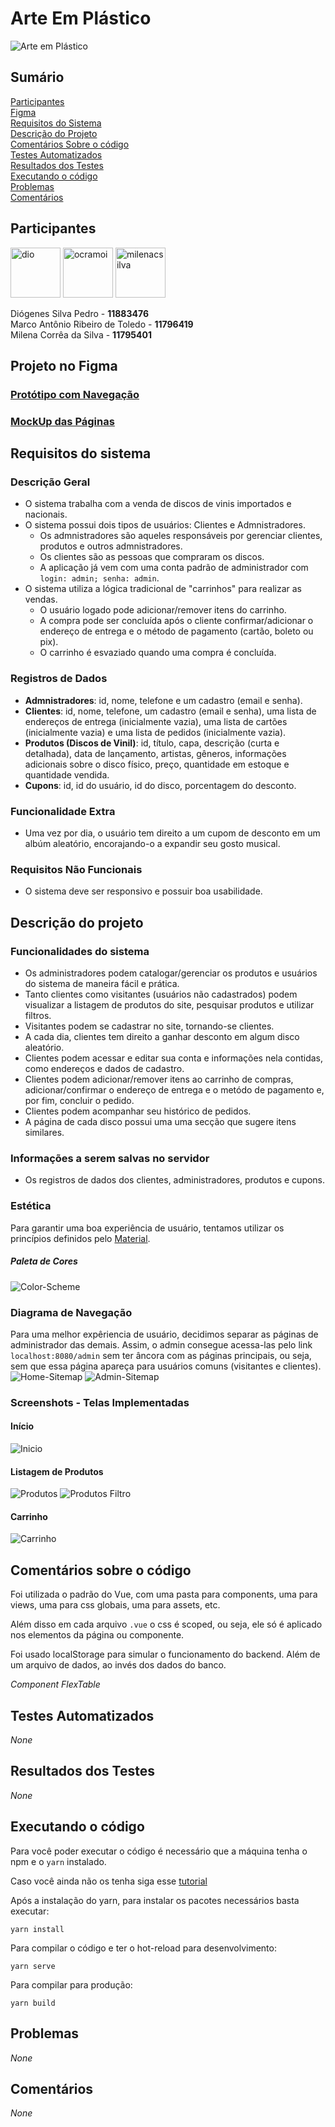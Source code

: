 # Arte Em Plástico
![Arte em Plástico](documentation/visual-identity/banner.png)

## Sumário
[Participantes](#participantes)\
[Figma](#projeto-no-figma)\
[Requisitos do Sistema](#requisitos-do-sistema)\
[Descrição do Projeto](#descrição-do-projeto)\
[Comentários Sobre o código](#comentários-sobre-o-código)\
[Testes Automatizados](#testes-automatizados)\
[Resultados dos Testes](#resultados-dos-testes)\
[Executando o código](#executando-o-código)\
[Problemas](#problemas)\
[Comentários](#comentários)



## Participantes
<a href="https://github.com/DioPedro"><img src="https://avatars.githubusercontent.com/u/61663172?v=4" title="dio" width="80" height="80"></a>
<a href="https://github.com/Ocramoi"><img src="https://avatars1.githubusercontent.com/u/9422402?s=460&v=4" title="ocramoi" width="80" height="80"></a>
<a href="https://github.com/milenacsilva"><img src="https://avatars2.githubusercontent.com/u/61664263?s=460&v=4" title="milenacsilva" width="80" height="80"></a>

Diógenes Silva Pedro - **11883476**\
Marco Antônio Ribeiro de Toledo - **11796419**\
Milena Corrêa da Silva - **11795401**

## Projeto no Figma
### [Protótipo com Navegação](https://www.figma.com/proto/RAqfw8Wfo1lq22mlEtHWMf/Trabalho-Web?node-id=0%3A1&scaling=scale-down&page-id=0%3A1&starting-point-node-id=57%3A428&show-proto-sidebar=1)

### [MockUp das Páginas](https://www.figma.com/file/RAqfw8Wfo1lq22mlEtHWMf/Trabalho-Web?node-id=0%3A1)

## Requisitos do sistema
### Descrição Geral 
* O sistema trabalha com a venda de discos de vinis importados e nacionais.
* O sistema possui dois tipos de usuários: Clientes e Admnistradores.
    * Os admnistradores são aqueles responsáveis por gerenciar clientes, produtos e outros admnistradores.
    * Os clientes são as pessoas que compraram os discos.
    * A aplicação já vem com uma conta padrão de administrador com ``` login: admin; senha: admin```.
* O sistema utiliza a lógica tradicional de "carrinhos" para realizar as vendas.
    * O usuário logado pode adicionar/remover itens do carrinho.
    * A compra pode ser concluída após o cliente confirmar/adicionar o endereço de entrega e o método de pagamento (cartão, boleto ou pix).
    * O carrinho é esvaziado quando uma compra é concluída.

### Registros de Dados
* **Admnistradores**: id, nome, telefone e um cadastro (email e senha). 
* **Clientes**: id, nome, telefone, um cadastro (email e senha), uma lista de endereços de entrega (inicialmente vazia), uma lista de cartões (inicialmente vazia) e uma lista de pedidos (inicialmente vazia).
* **Produtos (Discos de Vinil)**: id, título, capa, descrição (curta e detalhada), data de lançamento, artistas, gêneros, informações adicionais sobre o disco físico, preço, quantidade em estoque e quantidade vendida.
* **Cupons**: id, id do usuário, id do disco, porcentagem do desconto.

### Funcionalidade Extra 
* Uma vez por dia, o usuário tem direito a um cupom de desconto em um albúm aleatório, encorajando-o a expandir seu gosto musical.

### Requisitos Não Funcionais
*  O sistema deve ser responsivo e possuir boa usabilidade.

## Descrição do projeto

### Funcionalidades do sistema
* Os administradores podem catalogar/gerenciar os produtos e usuários do sistema de maneira fácil e prática.
* Tanto clientes como visitantes (usuários não cadastrados) podem visualizar a listagem de produtos do site, pesquisar produtos e utilizar filtros.
* Visitantes podem se cadastrar no site, tornando-se clientes.
* A cada dia, clientes tem direito a ganhar desconto em algum disco aleatório.
* Clientes podem acessar e editar sua conta e informações nela contidas, como endereços e dados de cadastro.
* Clientes podem adicionar/remover itens ao carrinho de compras, adicionar/confirmar o endereço de entrega e o metódo de pagamento e, por fim, concluir o pedido.
* Clientes podem acompanhar seu histórico de pedidos.
* A página de cada disco possui uma uma secção que sugere itens similares.

### Informações a serem salvas no servidor
* Os registros de dados dos clientes, administradores, produtos e cupons.

### Estética
Para garantir uma boa experiência de usuário, tentamos utilizar os princípios definidos pelo [Material](https://material.io/design/introduction#principles).

##### Paleta de Cores
![Color-Scheme](documentation/visual-identity/color-scheme.png)

### Diagrama de Navegação
Para uma melhor expêriencia de usuário, decidimos separar as páginas de administrador das demais. Assim, o admin consegue acessa-las pelo link `localhost:8080/admin` sem ter âncora com as páginas principais, ou seja, sem que essa página apareça para usuários comuns (visitantes e clientes). 
![Home-Sitemap](documentation/sitemap/home-sitemap.png)
![Admin-Sitemap](documentation/sitemap/admin-sitemap.png)
 
### Screenshots - Telas Implementadas
#### Início
![Inicio](documentation/screenshots/Inicio.png)

#### Listagem de Produtos
![Produtos](documentation/screenshots/Produtos.png)
![Produtos Filtro](documentation/screenshots/Produtos-Filtro.png)

#### Carrinho
![Carrinho](documentation/screenshots/Carrinho.png)

## Comentários sobre o código
Foi utilizada o padrão do Vue, com uma pasta para components, uma para views, uma para css globais, uma para assets, etc. 

Além disso em cada arquivo `.vue` o css é scoped, ou seja, ele só é aplicado nos elementos da página ou componente.

Foi usado localStorage para simular o funcionamento do backend. Além de um arquivo de dados, ao invés dos dados do banco.

*Component FlexTable*

## Testes Automatizados
*None*

## Resultados dos Testes
*None*

## Executando o código
Para você poder executar o código é necessário 
que a máquina tenha o npm e o `yarn` instalado.

Caso você ainda não os tenha siga esse [tutorial](https://classic.yarnpkg.com/lang/en/docs/install/#debian-stable)

Após a instalação do yarn, para instalar os pacotes necessários basta executar:
```
yarn install
```

Para compilar o código e ter o hot-reload para desenvolvimento:
```
yarn serve
```

Para compilar para produção:
```
yarn build
```

## Problemas
*None*

## Comentários
*None*

